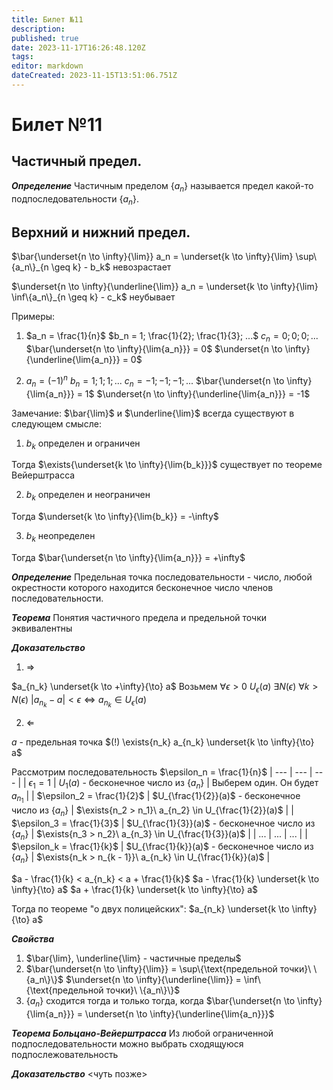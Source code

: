 ```yaml
---
title: Билет №11
description: 
published: true
date: 2023-11-17T16:26:48.120Z
tags: 
editor: markdown
dateCreated: 2023-11-15T13:51:06.751Z
---
```


# Билет №11

## Частичный предел. 
***Определение***
Частичным пределом $\{a_n\}$ называется предел какой-то подпоследовательности $\{a_n\}$.

## Верхний и нижний предел. 
$\bar{\underset{n \to \infty}{\lim}} a_n = \underset{k \to \infty}{\lim} \sup\{a_n\}_{n \geq k} - b_k$ невозрастает

$\underset{n \to \infty}{\underline{\lim}} a_n = \underset{k \to \infty}{\lim} \inf\{a_n\}_{n \geq k} - c_k$ неубывает

Примеры:
1) $a_n = \frac{1}{n}$
$b_n = 1; \frac{1}{2}; \frac{1}{3}; ...$
$c_n = 0; 0; 0; ...$
$\bar{\underset{n \to \infty}{\lim{a_n}}} = 0$
$\underset{n \to \infty}{\underline{\lim{a_n}}} = 0$

2) $a_n = (-1)^n$
$b_n = 1; 1; 1; ...$
$c_n = -1; -1; -1; ...$
$\bar{\underset{n \to \infty}{\lim{a_n}}} = 1$
$\underset{n \to \infty}{\underline{\lim{a_n}}} = -1$

Замечание:
$\bar{\lim}$ и $\underline{\lim}$ всегда существуют в следующем смысле:
1) $b_k$ определен и ограничен

Тогда $\exists{\underset{k \to \infty}{\lim{b_k}}}$ существует по теореме Вейерштрасса

2) $b_k$ определен и неограничен

Тогда $\underset{k \to \infty}{\lim{b_k}} = -\infty$

3) $b_k$ неопределен

Тогда $\bar{\underset{n \to \infty}{\lim{a_n}}} = +\infty$

***Определение***
Предельная точка последовательности - число, любой окрестности которого находится бесконечное число членов последовательности.

***Теорема***
Понятия частичного предела и предельной точки эквивалентны

***Доказательство***
1) $\Rightarrow$

$a_{n_k} \underset{k \to +\infty}{\to} a$
Возьмем $\forall{\epsilon > 0}\ U_\epsilon(a)$
$\exists{N(\epsilon)}\ \forall{k > N(\epsilon)}\ |a_{n_k} - a| < \epsilon \Leftrightarrow a_{n_k} \in U_\epsilon(a)$

2) $\Leftarrow$

$a$ - предельная точка
$(!) \exists{n_k} a_{n_k} \underset{k \to \infty}{\to} a$

Рассмотрим последовательность $\epsilon_n = \frac{1}{n}$
| --- | --- | --- |
| $\epsilon_1 = 1$ | $U_1(a)$ - бесконечное число из $\{a_n\}$ | Выберем один. Он будет $a_{n_1}$ |
| $\epsilon_2 = \frac{1}{2}$ | $U_{\frac{1}{2}}(a)$ - бесконечное число из $\{a_n\}$ | $\exists{n_2 > n_1}\ a_{n_2} \in U_{\frac{1}{2}}(a)$ |
| $\epsilon_3 = \frac{1}{3}$ | $U_{\frac{1}{3}}(a)$ - бесконечное число из $\{a_n\}$ | $\exists{n_3 > n_2}\ a_{n_3} \in U_{\frac{1}{3}}(a)$ |
| ... | ... | ... |
| $\epsilon_k = \frac{1}{k}$ | $U_{\frac{1}{k}}(a)$ - бесконечное число из $\{a_n\}$ | $\exists{n_k > n_{k - 1}}\ a_{n_k} \in U_{\frac{1}{k}}(a)$ |

$a - \frac{1}{k} < a_{n_k} < a + \frac{1}{k}$
$a - \frac{1}{k} \underset{k \to \infty}{\to} a$
$a + \frac{1}{k} \underset{k \to \infty}{\to} a$

Тогда по теореме "о двух полицейских":
$a_{n_k} \underset{k \to \infty}{\to} a$

***Свойства***
1) $\bar{\lim}, \underline{\lim} - частичные пределы$
2) $\bar{\underset{n \to \infty}{\lim}} = \sup\{\text{предельной точки}\ \{a_n\}\}$
$\underset{n \to \infty}{\underline{\lim}} = \inf\{\text{предельной точки}\ \{a_n\}\}$
3) $\{a_n\}$ сходится тогда и только тогда, когда $\bar{\underset{n \to \infty}{\lim{a_n}}} = \underset{n \to \infty}{\underline{\lim{a_n}}}$

***Теорема Больцано-Вейерштрасса***
Из любой ограниченной подпоследовательности можно выбрать сходящуюся подпослежовательность

***Доказательство***
<чуть позже>